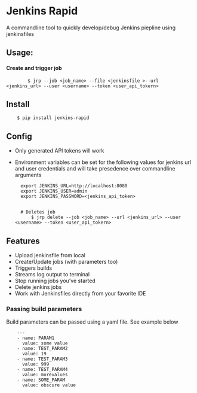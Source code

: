 
# Jenkins Rapid 

A commandline tool to quickly develop/debug Jenkins piepline using jenkinsfiles


## Usage: 

#### Create and trigger job

        
            $ jrp --job <job_name> --file <jenkinsfile >--url <jenkins_url> --user <username> --token <user_api_tokern>



## Install 

        $ pip install jenkins-rapid

## Config  

- Only generated API tokens will work
- Environment variables can be set for the following values for jenkins url and user credentials and will take presedence over commandline arguments 

        export JENKINS_URL=http://localhost:8080
        export JENKINS_USER=admin
        export JENKINS_PASSWORD=<jenkins_api_token>


        # Deletes job
            $ jrp delete --job <job_name> --url <jenkins_url> --user <username> --token <user_api_tokern>


## Features

- Upload jenkinsfile from local
- Create/Update jobs (with parameters too)
- Triggers builds
- Streams log output to terminal
- Stop running jobs you’ve started
- Delete jenkins jobs
- Work with Jenkinsfiles directly from your favorite IDE


### Passing build parameters

Build parameters can be passed using a yaml file. See example below

        ---
        - name: PARAM1
          value: some value
        - name: TEST_PARAM2
          value: 19
        - name: TEST_PARAM3
          value: 999
        - name: TEST_PARAM4
          value: morevalues
        - name: SOME_PARAM
          value: obscure value



